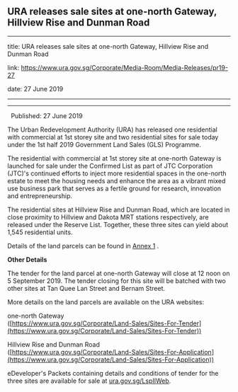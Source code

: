 ## URA releases sale sites at one-north Gateway, Hillview Rise and Dunman Road
---
title: URA releases sale sites at one-north Gateway, Hillview Rise and Dunman Road

link: https://www.ura.gov.sg/Corporate/Media-Room/Media-Releases/pr19-27

date: 27 June 2019

---

---------------------------------------------------------------------------

  Published: 27 June 2019

The Urban Redevelopment Authority (URA) has released one residential with commercial at 1st storey site and two residential sites for sale today under the 1st half 2019 Government Land Sales (GLS) Programme.

The residential with commercial at 1st storey site at one-north Gateway is launched for sale under the Confirmed List as part of JTC Corporation (JTC)'s continued efforts to inject more residential spaces in the one-north estate to meet the housing needs and enhance the area as a vibrant mixed use business park that serves as a fertile ground for research, innovation and entrepreneurship.

The residential sites at Hillview Rise and Dunman Road, which are located in close proximity to Hillview and Dakota MRT stations respectively, are released under the Reserve List. Together, these three sites can yield about 1,545 residential units.

Details of the land parcels can be found in [Annex 1](https://www.ura.gov.sg/-/media/Corporate/Media-Room/2019/Jun/pr19-27a.pdf) .

**Other Details**

The tender for the land parcel at one-north Gateway will close at 12 noon on 5 September 2019. The tender closing for this site will be batched with two other sites at Tan Quee Lan Street and Bernam Street.

More details on the land parcels are available on the URA websites:

one-north Gateway  
([https://www.ura.gov.sg/Corporate/Land-Sales/Sites-For-Tender](https://www.ura.gov.sg/Corporate/Land-Sales/Sites-For-Tender))

Hillview Rise and Dunman Road  
([https://www.ura.gov.sg/Corporate/Land-Sales/Sites-For-Application](https://www.ura.gov.sg/Corporate/Land-Sales/Sites-For-Application))

eDeveloper's Packets containing details and conditions of tender for the three sites are available for sale at [ura.gov.sg/LspIIWeb](http://www.ura.gov.sg/LspIIWeb).